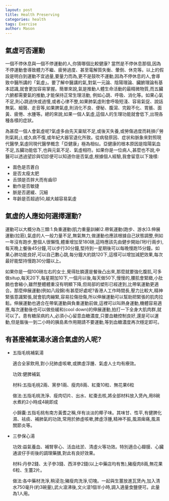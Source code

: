 ```yaml
---
layout: post
title: Health Preserving
categories: health
tags: Exercise
author: Mason
---
```


## 氣虛可否運動

一個不停休息與一個不停運動的人,你猜哪個比較健康? 當然是不停休息那個,因為不停運動會導致體力不繼、疲勞過度、甚至電解質失衡、暈倒、休克等。以上的假設是明白到運動不宜過量,要量力而為,更不是鼓吹不運動,因為不停休息的人,會導致中醫所講的「氣虛」。要了解中醫講的氣,對氣一元論、陰陽理論、臟腑理論有基本認識,就會更加容易掌握。簡單來說,氣是推動人體生命活動的最精微物質,而五臟六腑都需要氣的推動,才能保持正常生理活動, 例如心跳、呼吸、消化等。如果心氣不足,則心跳過快或過慢,或者心律不整,如果肺氣虛則會呼吸短淺、容易氣促、說話無氣、細聲、走音等,如果脾氣虛,則消化不良、便秘、腹瀉、完穀不化、胃脹、面黃、疲倦、水腫等。總的來說,如果一個人氣虛,這個人的生理功能就會低下,出現各種各樣的症狀。

為甚麼一個人會氣虛呢?氣虛多由先天稟賦不足,或後天失養,或勞傷過度而耗損(「勞則氣耗」),或久病不復,或年紀大器官退化所致。從病發原因、症状和脈象來對照現代醫學,氣虛同現代醫學概念「亞健康」極為相似。亞健康的根本原因是陰陽氣血不足,五臟功能低下,也與元氣不足、氣虛相符。如果你是一位病人,甚麼也不說,中醫可以透過望診與切診便可以知道你是否氣虛,根據個人經驗,我會留意以下幾樣:

* 面色是否蒼白 
* 是否太瘦太肥 
* 舌頭是否胖大而有齒印
* 動作是否敏捷
* 脈是否遲緩、沉細
* 年齡是否超過50,越大越容易氣虛

## 氣虛的人應如何選擇運動?

運動可以大概分為三類:1.負重運動(肌力重量訓練)2.帶氧運動(跑步、游水)3.伸展運動(拉筋),氣虛的人一般力量不足,無氣無力,做運動也應該根據自己狀態調整,例如一年沒有跑步,整個人很懶惰,體重增加至180磅,這時應該先由健步開始(1秒行兩步),每天晚上餐後45分鐘,可以步行30分鐘,堅持到一星期後可以每晚慢跑15分鐘。如果心肺功能良好,可以自己數心跳,每分鐘大約跳120下,這樣可以增加減肥效果,每次最好能堅持慢跑30分鐘以上。

如果你是一個100磅左右的女士,覺得肚腩還是餐後凸出來,那麼就要強化腹肌,可多做situp,每天20下,每星期加10下,一個月以後,每天做50下,慢慢的,腰肌會緊緻,小肚腩也會縮小,雖然整體體重沒有明顯下降,但局部的塑形已經達到,比帶氧運動更適合。那麼伸展運動(例如八段錦)有甚麼好處呢?香港人工作時間長,壓力比較大,精神緊張意識緊張,就會肌肉繃緊,容易拉傷扭傷,所以伸展運動可以幫助把緊張的肌肉拉鬆。伸展運動也適合在帶氧運動與負重運動前做,這裡可以叫熱身運動,機體容易適應,每次運動後也可以做些緩和(cool down)的伸展運動,拍打一下全身大肌肉群,就可以了。患有糖尿病的人,必須小心留意血糖濃度,只要血糖控制良好,還是可以運動,但是飯後一到二小時的胰島素作用期請不要運動,等到血糖濃度再次穩定即可。

## 有甚麼補氣湯水適合氣虛的人呢?

* 五指毛桃補氣湯

   適合全家飲用,對小兒肺虛咳嗽,或脾虛浮腫、氣虛人士均有療效。

   功效:健脾補氣

   材料:五指毛桃2兩、黨參1兩、瘦肉8兩、紅棗10粒、無花果6粒

   做法:五指毛桃洗淨、瘦肉切片、出水、紅棗去核,將全部材料放入煲內,用8碗水煮約2小時成4碗即成
 
   小錦囊:五指毛桃有南方黃耆之稱,伴有淡淡的椰子味。其味甘、性平,有健脾化濕、袪痰、補肺氣的功效,常用於肺虛咳嗽,脾虛浮腫,精神不振,風濕痺痛,風濕關節炎等。
 
* 三參保心湯

   功效:益氣養血、補腎寧心、活血祛淤、清虛火等功效。特別適合心瓣膜、心臟通波仔手術後的調理藥膳,對此有良好效果。

   材料:丹參2錢、太子參3錢、西洋參2錢(以上中藥店均有售),豬瘦肉8兩,無花果6粒、生薑2片。

   做法:各中藥材洗淨,稍浸泡;豬瘦肉洗淨,切塊。一起與生薑放進瓦煲內,加入清水750毫升(約3碗量),武火滾沸後,文火滾1個半小時,調入適量食鹽便可。此量為1人用。

